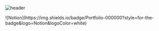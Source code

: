 ![header](https://capsule-render.vercel.app/api?type=soft&color=78a2e1&height=100&section=header&text=2insung%20README&fontSize=45&fontColor=ffffff)
<div align="center" style="font-size:50%"></div>
![Notion](https://img.shields.io/badge/Portfolio-000000?style=for-the-badge&logo=Notion&logoColor=white)


